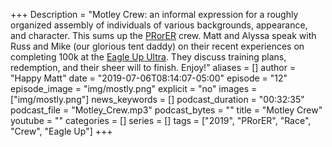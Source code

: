 +++
Description = "Motley Crew: an informal expression for a roughly organized assembly of individuals of various backgrounds, appearance, and character. This sums up the [PRorER](https://pr-or-er.com/) crew. Matt and Alyssa speak with Russ and Mike (our glorious tent daddy) on their recent experiences on completing 100k at the [Eagle Up Ultra](https://www.runcanton.com/eagle-up-ultra). They discuss training plans, redemption, and their sheer will to finish. Enjoy!"
aliases = []
author = "Happy Matt"
date = "2019-07-06T08:14:07-05:00"
episode = "12"
episode_image = "img/mostly.png"
explicit = "no"
images = ["img/mostly.png"]
news_keywords = []
podcast_duration = "00:32:35"
podcast_file = "Motley_Crew.mp3"
podcast_bytes = ""
title = "Motley Crew"
youtube = ""
categories = []
series = []
tags = ["2019", "PRorER", "Race", "Crew", "Eagle Up"]
+++
